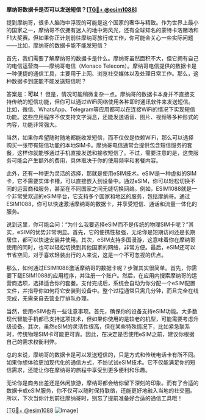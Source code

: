 **摩纳哥数据卡是否可以发送短信？[[TG💪+ @esim1088](https://t.me/s/esim1088)]**

提到摩纳哥，很多人脑海中浮现的可能是这个国家的奢华与精致。作为世界上最小的国家之一，摩纳哥不仅拥有迷人的地中海风光，还有全球知名的蒙特卡洛赌场和F1大奖赛。但如果你正计划前往摩纳哥旅行或工作，你可能会关心一些实际问题——比如，摩纳哥的数据卡能不能发短信？

首先，我们需要了解摩纳哥的数据卡是什么。摩纳哥虽然面积不大，但它拥有自己的电信运营商——摩纳哥电信（Monaco Telecom）。摩纳哥电信提供的数据卡是一种便捷的通信工具，主要用于上网、浏览社交媒体以及处理日常工作。那么，这种数据卡到底能不能发送短信呢？

答案是：**可以！** 但是，情况可能稍微复杂一点。摩纳哥的数据卡本身并不直接支持传统的短信功能，但你可以通过WiFi网络使用各种即时通讯软件来发送短信。比如，微信、WhatsApp、Telegram等应用都可以在连接WiFi的情况下实现短信功能。这些应用程序不仅支持文字消息，还能发送语音、图片、视频等多种形式的内容，功能非常强大。

当然，如果你希望随时随地都能收发短信，而不仅仅是依赖WiFi，那么可以选择购买一张带有短信功能的本地SIM卡。摩纳哥电信通常会提供包含短信服务的套餐，这样你就能够通过手机直接发送和接收短信了。不过，需要注意的是，这类服务可能会产生额外的费用，具体取决于你的使用频率和套餐内容。

此外，还有一种更为灵活的选择，那就是使用eSIM技术。eSIM是一种虚拟的SIM卡，它不需要实体卡槽，可以直接嵌入到设备中。通过eSIM，你可以轻松切换不同的运营商和服务，甚至在不同国家之间无缝切换网络。例如，ESIM1088就是一个非常受欢迎的eSIM平台，它支持多个国家和地区的服务，包括摩纳哥。通过ESIM1088，你可以快速激活摩纳哥的数据卡，并享受短信、通话和流量一体化的服务。

说到这里，你可能会问：“为什么我要选择eSIM而不是传统的物理SIM卡呢？”其实，eSIM的优势非常明显。首先，它的便携性极强，无论你是短期访问还是长期居住，都可以快速安装并使用。其次，eSIM支持多国漫游，这意味着你在摩纳哥使用的同时，也可以轻松切换到其他国家的网络，非常方便。最后，eSIM还可以节省空间，对于喜欢轻装出行的人来说，这是一个不可忽视的优点。

那么，如何通过ESIM1088激活摩纳哥的数据卡呢？步骤其实很简单。首先，你需要下载ESIM1088的应用程序，并注册一个账户。然后，在应用内搜索摩纳哥的运营商选项，选择适合你的套餐。支付完成后，系统会自动为你分配一个eSIM配置文件，并指导你如何将它安装到设备中。整个过程通常只需几分钟，而且完全在线完成，无需亲自去营业厅排队办理。

当然，使用eSIM也有一些注意事项。首先，确保你的设备支持eSIM功能。大多数现代智能手机都已支持这项技术，但如果你使用的是较老的机型，可能需要考虑升级设备。其次，虽然eSIM的灵活性很高，但在某些特殊情况下，比如紧急联系时，传统物理SIM卡可能更可靠。因此，在决定是否使用eSIM之前，建议你根据自己的需求权衡利弊。

总的来说，摩纳哥的数据卡是可以发送短信的，只是方式和传统电话卡有所不同。如果你想体验更加现代化的通信方式，不妨试试eSIM技术。它不仅能满足你的短信需求，还能让你在摩纳哥的旅程中享受到更多便利和乐趣。

无论你是商务出差还是休闲旅游，摩纳哥都会给你留下深刻的印象。而有了合适的数据卡或eSIM服务，你不仅可以随时保持联络，还能更好地融入当地的社交圈。所以，下次当你计划前往摩纳哥时，别忘了提前准备好合适的通信工具哦！

[[TG💪+ @esim1088](https://t.me/s/esim1088) ![Image](https://i.postimg.cc/4NQfJmqS/Snipaste-2025-05-13-00-14-12.png)]